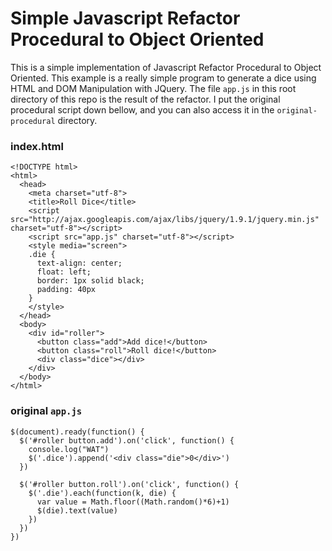 # Simple Javascript Refactor Procedural to Object Oriented

This is a simple implementation of Javascript Refactor Procedural to Object Oriented. This example is a really simple program to generate a dice using HTML and DOM Manipulation with JQuery. The file `app.js` in this root directory of this repo is the result of the refactor. I put the original procedural script down bellow, and you can also access it in the `original-procedural` directory.

### index.html
```
<!DOCTYPE html>
<html>
  <head>
    <meta charset="utf-8">
    <title>Roll Dice</title>
    <script src="http://ajax.googleapis.com/ajax/libs/jquery/1.9.1/jquery.min.js" charset="utf-8"></script>
    <script src="app.js" charset="utf-8"></script>
    <style media="screen">
    .die {
      text-align: center;
      float: left;
      border: 1px solid black;
      padding: 40px
    }
    </style>
  </head>
  <body>
    <div id="roller">
      <button class="add">Add dice!</button>
      <button class="roll">Roll dice!</button>
      <div class="dice"></div>
    </div>
  </body>
</html>

```

### original `app.js`

```
$(document).ready(function() {
  $('#roller button.add').on('click', function() {
    console.log("WAT")
    $('.dice').append('<div class="die">0</div>')
  })

  $('#roller button.roll').on('click', function() {
    $('.die').each(function(k, die) {
      var value = Math.floor((Math.random()*6)+1)
      $(die).text(value)
    })
  })
})

```
